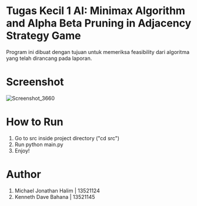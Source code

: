# Tugas Kecil 1 AI: Minimax Algorithm and Alpha Beta Pruning in Adjacency Strategy Game
Program ini dibuat dengan tujuan untuk memeriksa feasibility dari algoritma yang telah dirancang pada laporan.

# Screenshot
![Screenshot_3660](https://github.com/maikeljh/Tucil1AI_13521124_13521145/assets/87570374/f6010bbe-b93c-420a-8d22-466cc94fcd9a)

# How to Run
1. Go to src inside project directory ("cd src")
2. Run python main.py
3. Enjoy!

# Author
1. Michael Jonathan Halim | 13521124
2. Kenneth Dave Bahana | 13521145
